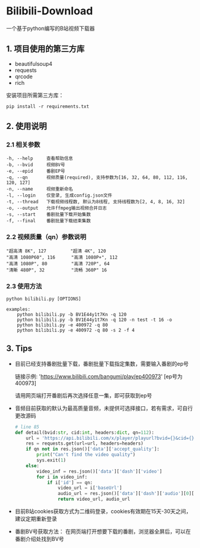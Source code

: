 # Bilibili-Download

一个基于python编写的B站视频下载器

## 1. 项目使用的第三方库

* beautifulsoup4
* requests
* qrcode
* rich

安装项目所需第三方库：

    pip install -r requirements.txt

## 2. 使用说明

### 2.1 相关参数

    -h, --help     查看帮助信息
    -b, --bvid     视频BV号
    -e, --epid     番剧EP号
    -q, --qn       视频质量(required), 支持参数为[16, 32, 64, 80, 112, 116, 120, 127]
    -n, --name     视频重新命名
    -l, --login    仅登录, 生成config.json文件
    -t, --thread   下载视频线程数, 默认为8线程, 支持线程数为[2, 4, 8, 16, 32]
    -o, --output   允许ffmpeg输出视频合并日志
    -s, --start    番剧批量下载开始集数
    -f, --final    番剧批量下载结束集数

### 2.2 视频质量（qn）参数说明

    "超高清 8K", 127         "超清 4K", 120   
    "高清 1080P60", 116      "高清 1080P+", 112    
    "高清 1080P", 80         "高清 720P", 64    
    "清晰 480P", 32          "流畅 360P" 16

### 2.3 使用方法

    python bilibili.py [OPTIONS]
    
    examples:
        python bilibili.py -b BV1E44y1t7Kn -q 120
        python bilibili.py -b BV1E44y1t7Kn -q 120 -n test -t 16 -o
        python bilibili.py -e 400972 -q 80 
        python bilibili.py -e 400972 -q 80 -s 2 -f 4

## 3. Tips

* 目前已经支持番剧批量下载，番剧批量下载指定集数，需要输入番剧的ep号
  
    链接示例: 'https://www.bilibili.com/bangumi/play/ep400973' [ep号为400973]
  
    请用网页端打开番剧后再次选择任意一集，即可获取到ep号

* 音频目前获取的默认为最高质量音频，未提供可选择接口，若有需求，可自行更改源码
  
  ```python
  # line 85
  def detail(bvid:str, cid:int, headers:dict, qn=112):
      url = 'https://api.bilibili.com/x/player/playurl?bvid={}&cid={}&qn={}&fourk=1&fnval=4048'.format(bvid, cid, qn)
      res = requests.get(url=url, headers=headers)
      if qn not in res.json()['data']['accept_quality']:
          print("Can't find the video quality")
          sys.exit(1)
      else:
          video_inf = res.json()['data']['dash']['video']
          for i in video_inf:
              if i['id'] == qn:
                  video_url = i['baseUrl']
                  audio_url = res.json()['data']['dash']['audio'][0]['baseUrl']  #  此处可以更改音频获取链接, 将[0]改成其他索引即可，建议索引范围在0~2
                  return video_url, audio_url
  ```

* 目前B站cookies获取方式为二维码登录，cookies有效期在15天-30天之间，建议定期重新登录

* 番剧BV号获取方法：
    在网页端打开想要下载的番剧，浏览器全屏后，可以在番剧介绍处找到BV号